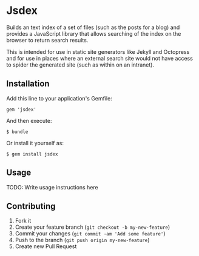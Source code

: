 # Jsdex

Builds an text index of a set of files (such as the posts for a blog)
and provides a JavaScript library that allows searching of the index
on the browser to return search results. 

This is intended for use in static site generators like Jekyll and 
Octopress and for use in places where an external search site would
not have access to spider the generated site (such as within on an
intranet).

## Installation

Add this line to your application's Gemfile:

    gem 'jsdex'

And then execute:

    $ bundle

Or install it yourself as:

    $ gem install jsdex

## Usage

TODO: Write usage instructions here

## Contributing

1. Fork it
2. Create your feature branch (`git checkout -b my-new-feature`)
3. Commit your changes (`git commit -am 'Add some feature'`)
4. Push to the branch (`git push origin my-new-feature`)
5. Create new Pull Request
